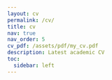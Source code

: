 ```yaml
---
layout: cv
permalink: /cv/
title: cv
nav: true
nav_order: 5
cv_pdf: /assets/pdf/my_cv.pdf
description: Latest academic CV
toc:
  sidebar: left
---
```

